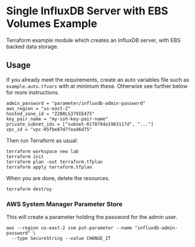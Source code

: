 # Single InfluxDB Server with EBS Volumes Example

Terraform example module which creates an InfluxDB server, with EBS backed data storage.

## Usage
If you already meet the requirements, create an auto variables file such as `example.auto.tfvars` with at minimum these.
Otherwise see further below for more instructions.
```hcl-terraform
admin_password = "parameter/influxdb-admin-password"
aws_region = "us-east-2"
hosted_zone_id = "Z200LS379IE475"
key_pair_name = "my-ssh-key-pair-name"
private_subnet_ids = ["subnet-0178794a1983117d", "..."]
vpc_id = "vpc-05fbe87d7fea46d75"
```

Then run Terraform as usual:
```shell script
terraform workspace new lab
terraform init
terraform plan -out terraform.tfplan
terraform apply terraform.tfplan
```

When you are done, delete the resources.
```shell script
terraform destroy
```

### AWS System Manager Parameter Store
This will create a parameter holding the password for the admin user.
```shell script
aws --region us-east-2 ssm put-parameter --name "influxdb-admin-password" \
  --type SecureString --value CHANGE_IT
```

